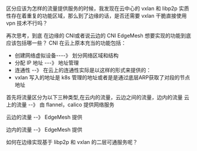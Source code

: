 #
区分应该为怎样的流量提供服务的时候，我发现在云中心的 vxlan 和 libp2p 实质性存在着重复的功能区域，那么到了边缘的话，是否还需要 vxlan 干脆直接使用 vpn 技术不行吗？

再次思考，到底 在边缘的 CNI或者说云边的 CNI EdgeMesh 想要实现的功能到底应该包括哪一些？
CNI 在云上原本充当的功能包括：
* 创建网络虚拟设备----》 划分网络区域和结构
* 分配 IP 地址 ---》 地址管理
* 连通性 --》 在云上的连通性实际是以这样的形式来提供的： 
* vxlan 写入的地址是 k8s 管理的地址或者是是通过底层ARP获取了对段的节点地址


首先将流量区分为以下三种类型,在云内的流量，云边之间的流量，边内的流量
云上的流量 --》 由 flannel，calico 提供网络服务

云边的流量 --》 EdgeMesh 提供

边内的流量 --》 EdgeMesh 提供



如何在边缘实现基于 libp2p 和 vxlan 的二层可通服务呢？
